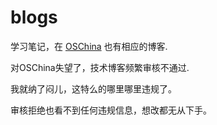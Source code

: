 # blogs

学习笔记，在 [OSChina](https://my.oschina.net/wtkid) 也有相应的博客.

对OSChina失望了，技术博客频繁审核不通过.

我就纳了闷儿，这特么的哪里哪里违规了。

审核拒绝也看不到任何违规信息，想改都无从下手。

